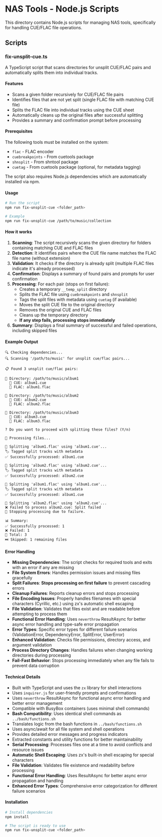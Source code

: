 # NAS Tools - Node.js Scripts

This directory contains Node.js scripts for managing NAS tools, specifically for handling CUE/FLAC file operations.

## Scripts

### fix-unsplit-cue.ts

A TypeScript script that scans directories for unsplit CUE/FLAC pairs and automatically splits them into individual tracks.

#### Features

- Scans a given folder recursively for CUE/FLAC file pairs
- Identifies files that are not yet split (single FLAC file with matching CUE file)
- Splits the FLAC file into individual tracks using the CUE sheet
- Automatically cleans up the original files after successful splitting
- Provides a summary and confirmation prompt before processing

#### Prerequisites

The following tools must be installed on the system:

- `flac` - FLAC encoder
- `cuebreakpoints` - From cuetools package
- `shnsplit` - From shntool package
- `cuetag` - From cuetools package (optional, for metadata tagging)

The script also requires Node.js dependencies which are automatically installed via npm.

#### Usage

```bash
# Run the script
npm run fix-unsplit-cue <folder_path>

# Example
npm run fix-unsplit-cue /path/to/music/collection
```

#### How it works

1. **Scanning**: The script recursively scans the given directory for folders containing matching CUE and FLAC files
2. **Detection**: It identifies pairs where the CUE file name matches the FLAC file name (without extension)
3. **Validation**: It checks if the directory is already split (multiple FLAC files indicate it's already processed)
4. **Confirmation**: Displays a summary of found pairs and prompts for user confirmation
5. **Processing**: For each pair (stops on first failure):
   - Creates a temporary `__temp_split` directory
   - Splits the FLAC file using `cuebreakpoints` and `shnsplit`
   - Tags the split files with metadata using `cuetag` (if available)
   - Moves the split CUE file to the original directory
   - Removes the original CUE and FLAC files
   - Cleans up the temporary directory
   - **If any step fails, processing stops immediately**
6. **Summary**: Displays a final summary of successful and failed operations, including skipped files

#### Example Output

```
🔍 Checking dependencies...
🔍 Scanning '/path/to/music' for unsplit cue/flac pairs...

📋 Found 3 unsplit cue/flac pairs:

📂 Directory: /path/to/music/album1
  📁 CUE: album1.cue
  🎵 FLAC: album1.flac

📂 Directory: /path/to/music/album2
  📁 CUE: album2.cue
  🎵 FLAC: album2.flac

📂 Directory: /path/to/music/album3
  📁 CUE: album3.cue
  🎵 FLAC: album3.flac

? Do you want to proceed with splitting these files? (Y/n)

🔄 Processing files...

🔄 Splitting 'album1.flac' using 'album1.cue'...
🏷️ Tagged split tracks with metadata
✅ Successfully processed: album1.cue

🔄 Splitting 'album2.flac' using 'album2.cue'...
🏷️ Tagged split tracks with metadata
✅ Successfully processed: album2.cue

🔄 Splitting 'album1.flac' using 'album1.cue'...
🏷️ Tagged split tracks with metadata
✅ Successfully processed: album1.cue

🔄 Splitting 'album2.flac' using 'album2.cue'...
❌ Failed to process album2.cue: Split failed
🛑 Stopping processing due to failure.

📊 Summary:
✅ Successfully processed: 1
❌ Failed: 1
📁 Total: 3
⏭️ Skipped: 1 remaining files
```

#### Error Handling

- **Missing Dependencies**: The script checks for required tools and exits with an error if any are missing
- **File System Errors**: Handles permission issues and missing files gracefully
- **Split Failures**: **Stops processing on first failure** to prevent cascading errors
- **Cleanup Failures**: Reports cleanup errors and stops processing
- **File Encoding Issues**: Properly handles filenames with special characters (Cyrillic, etc.) using zx's automatic shell escaping
- **File Validation**: Validates that files exist and are readable before attempting to process them
- **Functional Error Handling**: Uses `neverthrow` ResultAsync for better async error handling and type-safe error propagation
- **Error Types**: Specific error types for different failure scenarios (ValidationError, DependencyError, SplitError, UserError)
- **Enhanced Validation**: Checks file permissions, directory access, and argument validation
- **Process Directory Changes**: Handles failures when changing working directories during processing
- **Fail-Fast Behavior**: Stops processing immediately when any file fails to prevent data corruption

#### Technical Details

- Built with TypeScript and uses the `zx` library for shell interactions
- Uses `inquirer.js` for user-friendly prompts and confirmations
- Uses `neverthrow` ResultAsync for functional async error handling and better error management
- Compatible with BusyBox containers (uses minimal shell commands)
- **Bash Compatibility**: Uses identical shell commands as `../bash/functions.sh`
- Translates logic from the bash functions in `../bash/functions.sh`
- Uses async/await for all file system and shell operations
- Provides detailed error messages and progress indicators
- Extracted constants and utility functions for better maintainability
- **Serial Processing**: Processes files one at a time to avoid conflicts and resource issues
- **Automatic Shell Escaping**: Uses zx's built-in shell escaping for special characters
- **File Validation**: Validates file existence and readability before processing
- **Functional Error Handling**: Uses ResultAsync for better async error propagation and handling
- **Enhanced Error Types**: Comprehensive error categorization for different failure scenarios

#### Installation

```bash
# Install dependencies
npm install

# The script is ready to use
npm run fix-unsplit-cue <folder_path>
```
